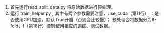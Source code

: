 1. 首先运行read_split_data.py 将原始数据进行预处理。
2. 运行 train_helper.py , 其中有两个参数需要注意，use_cuda（第11行） ：是否使用GPU加速，默认True开启（否则会比较慢）；
  预处理会将数据分为8-fold，f（第18行）控制使用相应的训练、测试数据。
